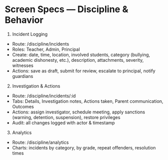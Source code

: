 # Screen Specs — Discipline & Behavior

1) Incident Logging
- Route: /discipline/incidents
- Roles: Teacher, Admin, Principal
- Create: date, time, location, involved students, category (bullying, academic dishonesty, etc.), description, attachments, severity, witnesses
- Actions: save as draft, submit for review, escalate to principal, notify guardians

2) Investigation & Actions
- Route: /discipline/incidents/:id
- Tabs: Details, Investigation notes, Actions taken, Parent communication, Outcomes
- Actions: assign investigator, schedule meeting, apply sanctions (warning, detention, suspension), restore privileges
- Audit: all changes logged with actor & timestamp

3) Analytics
- Route: /discipline/analytics
- Charts: incidents by category, by grade, repeat offenders, resolution times

